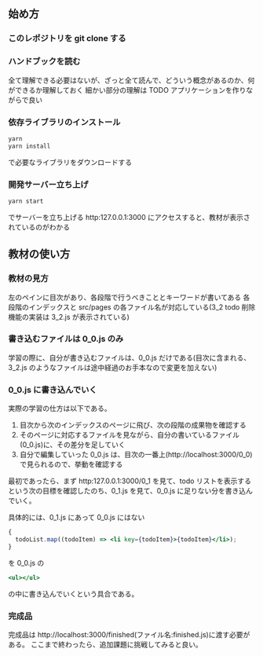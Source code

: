 ## 始め方

### このレポジトリを git clone する

### ハンドブックを読む

全て理解できる必要はないが、ざっと全て読んで、どういう概念があるのか、何ができるか理解しておく
細かい部分の理解は TODO アプリケーションを作りながらで良い

### 依存ライブラリのインストール

```bash
yarn
yarn install
```

で必要なライブラリをダウンロードする

### 開発サーバー立ち上げ

```bash
yarn start
```

でサーバーを立ち上げる
http:127.0.0.1:3000
にアクセスすると、教材が表示されているのがわかる

## 教材の使い方

### 教材の見方

左のペインに目次があり、各段階で行うべきこととキーワードが書いてある
各段階のインデックスと src/pages の各ファイル名が対応している(3_2 todo 削除機能の実装は 3_2.js が表示されている)

### 書き込むファイルは 0_0.js のみ

学習の際に、自分が書き込むファイルは、0_0.js だけである(目次に含まれる、3_2.js のようなファイルは途中経過のお手本なので変更を加えない)

### 0_0.js に書き込んでいく

実際の学習の仕方は以下である。

1. 目次から次のインデックスのページに飛び、次の段階の成果物を確認する
2. そのページに対応するファイルを見ながら、自分の書いているファイル(0_0.js)に、その差分を足していく
3. 自分で編集していった 0_0.js は、目次の一番上(http://localhost:3000/0_0)で見られるので、挙動を確認する

最初であったら、まず http:127.0.0.1:3000/0_1 を見て、todo リストを表示するという次の目標を確認したのち、0_1.js を見て、0_0.js に足りない分を書き込んでいく。

具体的には、0_1.js にあって 0_0.js にはない

```jsx
{
  todoList.map((todoItem) => <li key={todoItem}>{todoItem}</li>);
}
```

を 0_0.js の

```jsx
<ul></ul>
```

の中に書き込んでいくという具合である。

### 完成品

完成品は http://localhost:3000/finished(ファイル名:finished.js)に渡す必要がある。
ここまで終わったら、追加課題に挑戦してみると良い。
